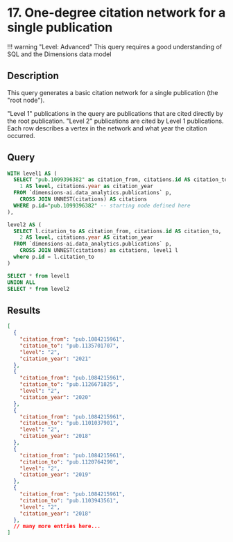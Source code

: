 # 17. One-degree citation network for a single publication

!!! warning "Level: Advanced"
    This query requires a good understanding of SQL and the Dimensions data model

## Description

This query generates a basic citation network for a single publication (the "root node"). 

"Level 1" publications in the query are publications that are cited directly by the root publication. "Level 2" publications are cited by Level 1 publications. Each row describes a vertex in the network and what year the citation occurred.

## Query

```sql
WITH level1 AS (
  SELECT "pub.1099396382" as citation_from, citations.id AS citation_to,
    1 AS level, citations.year as citation_year
  FROM `dimensions-ai.data_analytics.publications` p,
    CROSS JOIN UNNEST(citations) AS citations
  WHERE p.id="pub.1099396382" -- starting node defined here
),

level2 AS (
  SELECT l.citation_to AS citation_from, citations.id AS citation_to,
    2 AS level, citations.year AS citation_year
  FROM `dimensions-ai.data_analytics.publications` p,
    CROSS JOIN UNNEST(citations) as citations, level1 l
  where p.id = l.citation_to
)

SELECT * from level1
UNION ALL
SELECT * from level2
```


## Results


```json
[
  {
    "citation_from": "pub.1084215961",
    "citation_to": "pub.1135701707",
    "level": "2",
    "citation_year": "2021"
  },
  {
    "citation_from": "pub.1084215961",
    "citation_to": "pub.1126671825",
    "level": "2",
    "citation_year": "2020"
  },
  {
    "citation_from": "pub.1084215961",
    "citation_to": "pub.1101037901",
    "level": "2",
    "citation_year": "2018"
  },
  {
    "citation_from": "pub.1084215961",
    "citation_to": "pub.1120764290",
    "level": "2",
    "citation_year": "2019"
  },
  {
    "citation_from": "pub.1084215961",
    "citation_to": "pub.1103943561",
    "level": "2",
    "citation_year": "2018"
  },
  // many more entries here...
]
```
